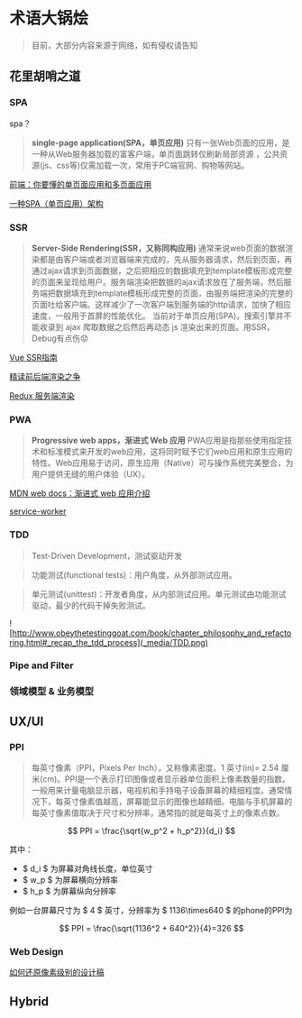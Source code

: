 # 术语大锅烩

>目前，大部分内容来源于网络，如有侵权请告知

## 花里胡哨之道

### SPA

spa？

>**single-page application(SPA，单页应用)**
>只有一张Web页面的应用，是一种从Web服务器加载的富客户端，单页面跳转仅刷新局部资源 ，公共资源(js、css等)仅需加载一次，常用于PC端官网、购物等网站。

[前端：你要懂的单页面应用和多页面应用](https://juejin.im/post/5a0ea4ec6fb9a0450407725c)

[一种SPA（单页应用）架构](https://github.com/livoras/blog/issues/3)

### SSR

>**Server-Side Rendering(SSR，又称同构应用)**
>通常来说web页面的数据渲染都是由客户端或者浏览器端来完成的，先从服务器请求，然后到页面，再通过ajax请求到页面数据，之后把相应的数据填充到template模板形成完整的页面来呈现给用户。服务端渲染把数据的ajax请求放在了服务端，然后服务端把数据填充到template模板形成完整的页面，由服务端把渲染的完整的页面吐给客户端。这样减少了一次客户端到服务端的http请求，加快了相应速度，一般用于首屏的性能优化。
>当前对于单页应用(SPA)，搜索引擎并不能收录到 ajax 爬取数据之后然后再动态 js 渲染出来的页面。用SSR，Debug有点伤😟

[Vue SSR指南](https://ssr.vuejs.org/zh/)

[精读前后端渲染之争](https://github.com/camsong/blog/issues/8)

[Redux 服务端渲染](https://www.redux.org.cn/docs/recipes/ServerRendering.html)

### PWA

>**Progressive web apps，渐进式 Web 应用**
>PWA应用是指那些使用指定技术和标准模式来开发的web应用，这将同时赋予它们web应用和原生应用的特性。Web应用易于访问，原生应用（Native）可与操作系统完美整合，为用户提供无缝的用户体验（UX）。

[MDN web docs：渐进式 web 应用介绍](https://developer.mozilla.org/zh-CN/docs/Web/Progressive_web_apps/Introduction)

[service-worker](https://developers.google.com/web/fundamentals/primers/service-workers)

### TDD

>Test-Driven Development，测试驱动开发

>功能测试(functional tests)：用户角度，从外部测试应用。

>单元测试(unittest)：开发者角度，从内部测试应用。单元测试由功能测试驱动，最少的代码干掉失败测试。

![http://www.obeythetestinggoat.com/book/chapter_philosophy_and_refactoring.html#_recap_the_tdd_process](_media/TDD.png)

### Pipe and Filter

### 领域模型 & 业务模型

## UX/UI

### PPI

>每英寸像素（PPI，Pixels Per Inch），又称像素密度。1 英寸(in)= 2.54 厘米(cm)。PPI是一个表示打印图像或者显示器单位面积上像素数量的指数。一般用来计量电脑显示器，电视机和手持电子设备屏幕的精细程度。通常情况下，每英寸像素值越高，屏幕能显示的图像也越精细。电脑与手机屏幕的每英寸像素值取决于尺寸和分辨率，通常指的就是每英寸上的像素点数。

$$ PPI = \frac{\sqrt{w_p^2 + h_p^2}}{d_i} $$

其中：

- $ d_i $ 为屏幕对角线长度，单位英寸
- $ w_p $ 为屏幕横向分辨率
- $ h_p $ 为屏幕纵向分辨率

例如一台屏幕尺寸为 $ 4 $ 英寸，分辨率为 $ 1136\times640 $ 的phone的PPI为

$$ PPI = \frac{\sqrt{1136^2 + 640^2}}{4}=326 $$

### Web Design

[如何还原像素级别的设计稿](https://yujiangshui.com/how-to-restore-the-design-draft-pixel-level/#%E4%BD%BF%E7%94%A8%E9%A9%AC%E5%85%8B%E9%B3%97%E9%87%8F%E5%8F%96%E7%B2%BE%E5%87%86%E5%B0%BA%E5%AF%B8)

## Hybrid
